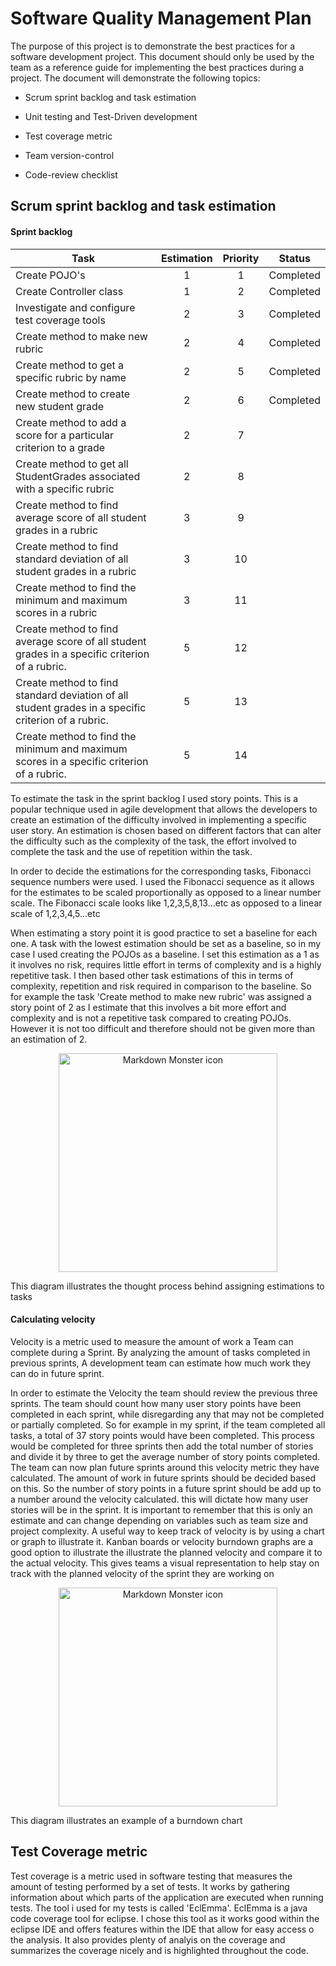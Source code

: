 # Software Quality Management Plan

The purpose of this project is to demonstrate the best practices for a software development project. This document should only be used by the team as a reference guide for implementing the best practices during a project. The document will demonstrate the following topics:

- Scrum sprint backlog and task estimation

- Unit testing and Test-Driven development

- Test coverage metric

- Team version-control 

- Code-review checklist


## Scrum sprint backlog and task estimation

#### Sprint backlog

| Task                             				| Estimation    | Priority   |Status   |
| ----------------------------------------------|:-------------:|:----------:|:-------:|
| Create POJO's                    				| 1 			| 1          |Completed|
| Create Controller class          				| 1             | 2          |Completed|
| Investigate and configure test coverage tools | 2             | 3          |Completed|
| Create method to make new rubric 				| 2             | 4          |Completed|
| Create method to get a specific rubric by name| 2 			| 5          |Completed|
| Create method to create new student grade     | 2             | 6          |Completed|
| Create method to add a score for a particular criterion to a grade| 2             | 7          |         |
| Create method to get all StudentGrades associated with a specific rubric| 2             | 8          |         |
| Create method to find average score of all student grades in a rubric| 3             | 9          |         |
| Create method to find standard deviation of all student grades in a rubric| 3             | 10          |         |
| Create method to find the minimum and maximum scores in a rubric| 3             | 11         |         |
| Create method to find average score of all student grades in a specific criterion of a rubric.| 5             | 12         |      |
| Create method to find standard deviation of all student grades in a specific criterion of a rubric.|5             | 13      |   |
| Create method to find the minimum and maximum scores in a specific criterion of a rubric.| 5             | 14         |         |


To estimate the task in the sprint backlog I used story points. This is a popular technique used in agile development
that allows the developers to create an estimation of the difficulty involved in implementing a specific user story.
An estimation is chosen based on different factors that can alter the difficulty such as the complexity of the task,
the effort involved to complete the task and the use of repetition within the task. 

In order to decide the estimations for the corresponding tasks, Fibonacci sequence numbers were used. I used
the Fibonacci sequence as it allows for the estimates to be scaled proportionally as opposed to a linear number scale.
The Fibonacci scale looks like 1,2,3,5,8,13...etc as opposed to a linear scale of 1,2,3,4,5...etc 

When estimating a story point it is good practice to set a baseline for each one. A task with the lowest estimation 
should be set as a baseline, so in my case I used creating the POJOs as a baseline. I set this estimation as a 1 as it 
involves no risk, requires little effort in terms of complexity and is a highly repetitive task. I then based other task 
estimations of this in terms of complexity, repetition and risk required in comparison to the baseline. So for example the 
task 'Create method to make new rubric' was assigned a story point of 2 as I estimate that this involves a bit more effort and complexity and is not a repetitive task compared to creating POJOs. However it is not too difficult and therefore should not be given more than an estimation of 2. 


<p align="center">
  <img src="https://www.excella.com/wp-content/uploads/2015/09/Sizing-Grid-5.png"
        alt="Markdown Monster icon" width="350"/>
    
  This diagram illustrates the thought process behind assigning estimations to tasks 
</p>

#### Calculating velocity
Velocity is a metric used to measure the amount of work a Team can complete during a Sprint. By analyzing the amount of tasks completed in previous sprints, A development team can estimate how much work they can do in future sprint.
 
In order to estimate the Velocity the team should review the previous three sprints. The team should count how many user story points have been completed in each sprint, while disregarding any that may not be completed or partially completed. So for example in my sprint, if the team completed all tasks, a total of 37 story points would have been completed. This process would be completed for three sprints then add the total number of stories and divide it by three to get the average number of story points completed. The team can now plan future sprints around this velocity metric they have calculated. The amount of work in future sprints should be decided based on this. So the number of story points in a future sprint should be add up to a number around the velocity calculated. this will dictate how many user stories will be in the sprint. It is important to remember that this is only an estimate and can change depending on variables such as team size and project complexity. 
A useful way to keep track of velocity is by using a chart or graph to illustrate it. Kanban boards or velocity burndown graphs are a good option to illustrate the illustrate the planned velocity and compare it to the actual velocity. This gives teams a visual representation to help stay on track with the planned velocity of the sprint they are working on

<p align="center">
  <img src="https://upload.wikimedia.org/wikipedia/commons/0/05/SampleBurndownChart.png"
        alt="Markdown Monster icon" width="350"/>
    
  This diagram illustrates an example of a burndown chart 
</p>

## Test Coverage metric 

Test coverage is a metric used in software testing that measures the amount of testing performed by a set of tests. It works by gathering information about which parts of the application are executed when running tests. The tool i used for my tests is called 
'EclEmma'. EclEmma is a java code coverage tool for eclipse. I chose this tool as it works good within the eclipse IDE and offers features within the IDE that allow for easy access o the analysis. It also provides plenty of analyis on the coverage and summarizes the coverage nicely and is highlighted throughout the code. 





